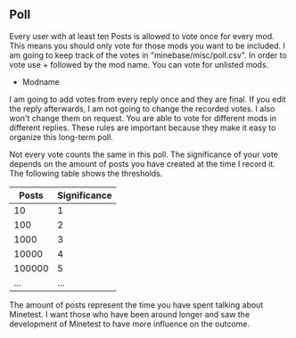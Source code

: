Poll
----

Every user with at least ten Posts is allowed to vote once for every mod. This 
means you should only vote for those mods you want to be included. I am going 
to keep track of the votes in "minebase/misc/poll.csv". In order to vote use + 
followed by the mod name. You can vote for unlisted mods.
+ Modname

I am going to add votes from every reply once and they are final. If you edit 
the reply afterwards, I am not going to change the recorded votes. I also 
won't change them on request. You are able to vote for different mods in 
different replies.
These rules are important because they make it easy to organize this long-term
poll. 

Not every vote counts the same in this poll. The significance of your vote 
depends on the amount of posts you have created at the time I record it. The 
following table shows the thresholds.

Posts	| Significance
--------|--------------
    10	| 1
   100	| 2
  1000	| 3
 10000	| 4
100000	| 5
...	| ...

The amount of posts represent the time you have spent talking about Minetest.
I want those who have been around longer and saw the development of Minetest 
to have more influence on the outcome.

